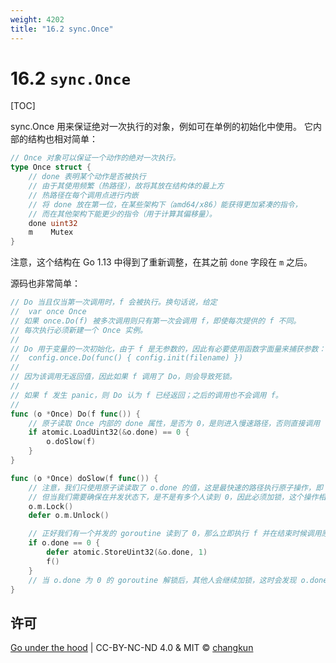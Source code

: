 ```yaml
---
weight: 4202
title: "16.2 sync.Once"
---
```


# 16.2 `sync.Once`

[TOC]

sync.Once 用来保证绝对一次执行的对象，例如可在单例的初始化中使用。
它内部的结构也相对简单：

```go
// Once 对象可以保证一个动作的绝对一次执行。
type Once struct {
	// done 表明某个动作是否被执行
	// 由于其使用频繁（热路径），故将其放在结构体的最上方
	// 热路径在每个调用点进行内嵌
	// 将 done 放在第一位，在某些架构下（amd64/x86）能获得更加紧凑的指令，
	// 而在其他架构下能更少的指令（用于计算其偏移量）。
	done uint32
	m    Mutex
}
```

<!-- https://go-review.googlesource.com/c/go/+/152697 -->
注意，这个结构在 Go 1.13 中得到了重新调整，在其之前 `done` 字段在 `m` 之后。

源码也非常简单：

```go
// Do 当且仅当第一次调用时，f 会被执行。换句话说，给定
// 	var once Once
// 如果 once.Do(f) 被多次调用则只有第一次会调用 f，即使每次提供的 f 不同。
// 每次执行必须新建一个 Once 实例。
//
// Do 用于变量的一次初始化，由于 f 是无参数的，因此有必要使用函数字面量来捕获参数：
// 	config.once.Do(func() { config.init(filename) })
//
// 因为该调用无返回值，因此如果 f 调用了 Do，则会导致死锁。
//
// 如果 f 发生 panic，则 Do 认为 f 已经返回；之后的调用也不会调用 f。
//
func (o *Once) Do(f func()) {
	// 原子读取 Once 内部的 done 属性，是否为 0，是则进入慢速路径，否则直接调用
	if atomic.LoadUint32(&o.done) == 0 {
		o.doSlow(f)
	}
}

func (o *Once) doSlow(f func()) {
	// 注意，我们只使用原子读读取了 o.done 的值，这是最快速的路径执行原子操作，即 fast-path
	// 但当我们需要确保在并发状态下，是不是有多个人读到 0，因此必须加锁，这个操作相对昂贵，即 slow-path
	o.m.Lock()
	defer o.m.Unlock()

	// 正好我们有一个并发的 goroutine 读到了 0，那么立即执行 f 并在结束时候调用原子写，将 o.done 修改为 1
	if o.done == 0 {
		defer atomic.StoreUint32(&o.done, 1)
		f()
	}
	// 当 o.done 为 0 的 goroutine 解锁后，其他人会继续加锁，这时会发现 o.done 已经为了 1 ，于是 f 已经不用在继续执行了
}
```

## 许可

[Go under the hood](https://github.com/changkun/go-under-the-hood) | CC-BY-NC-ND 4.0 & MIT &copy; [changkun](https://changkun.de)